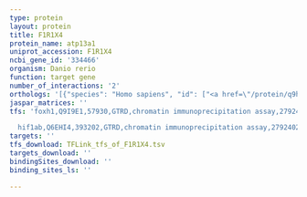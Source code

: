 ```yaml
---
type: protein
layout: protein
title: F1R1X4
protein_name: atp13a1
uniprot_accession: F1R1X4
ncbi_gene_id: '334466'
organism: Danio rerio
function: target gene
number_of_interactions: '2'
orthologs: '[{"species": "Homo sapiens", "id": ["<a href=\"/protein/q9hd20\">Q9HD20</a>"]}, {"species": "Mus musculus", "id": ["<a href=\"/protein/q9epe9\">Q9EPE9</a>"]}, {"species": "Rattus norvegicus", "id": ["<a href=\"/protein/g3v7i3\">G3V7I3</a>"]}, {"species": "Drosophila melanogaster", "id": ["<a href=\"/protein/q9vkj6\">Q9VKJ6</a>"]}, {"species": "Caenorhabditis elegans", "id": ["<a href=\"/protein/p90747\">P90747</a>"]}, {"species": "Saccharomyces cerevisiae", "id": ["<a href=\"/protein/p39986\">P39986</a>"]}]'
jaspar_matrices: ''
tfs: 'foxh1,Q9I9E1,57930,GTRD,chromatin immunoprecipitation assay,27924024%5Buid%5D,No

  hif1ab,Q6EHI4,393202,GTRD,chromatin immunoprecipitation assay,27924024%5Buid%5D,No'
targets: ''
tfs_download: TFLink_tfs_of_F1R1X4.tsv
targets_download: ''
bindingSites_download: ''
binding_sites_ls: ''

---
```

